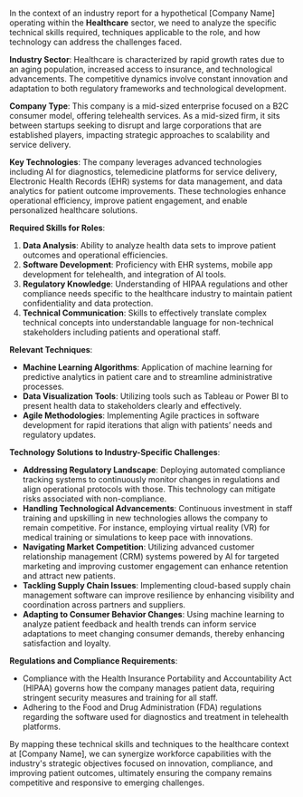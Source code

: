 In the context of an industry report for a hypothetical [Company Name] operating within the **Healthcare** sector, we need to analyze the specific technical skills required, techniques applicable to the role, and how technology can address the challenges faced. 

**Industry Sector**: Healthcare is characterized by rapid growth rates due to an aging population, increased access to insurance, and technological advancements. The competitive dynamics involve constant innovation and adaptation to both regulatory frameworks and technological development.

**Company Type**: This company is a mid-sized enterprise focused on a B2C consumer model, offering telehealth services. As a mid-sized firm, it sits between startups seeking to disrupt and large corporations that are established players, impacting strategic approaches to scalability and service delivery.

**Key Technologies**: The company leverages advanced technologies including AI for diagnostics, telemedicine platforms for service delivery, Electronic Health Records (EHR) systems for data management, and data analytics for patient outcome improvements. These technologies enhance operational efficiency, improve patient engagement, and enable personalized healthcare solutions.

**Required Skills for Roles**:
1. **Data Analysis**: Ability to analyze health data sets to improve patient outcomes and operational efficiencies.
2. **Software Development**: Proficiency with EHR systems, mobile app development for telehealth, and integration of AI tools.
3. **Regulatory Knowledge**: Understanding of HIPAA regulations and other compliance needs specific to the healthcare industry to maintain patient confidentiality and data protection.
4. **Technical Communication**: Skills to effectively translate complex technical concepts into understandable language for non-technical stakeholders including patients and operational staff.

**Relevant Techniques**:
- **Machine Learning Algorithms**: Application of machine learning for predictive analytics in patient care and to streamline administrative processes.
- **Data Visualization Tools**: Utilizing tools such as Tableau or Power BI to present health data to stakeholders clearly and effectively.
- **Agile Methodologies**: Implementing Agile practices in software development for rapid iterations that align with patients’ needs and regulatory updates.

**Technology Solutions to Industry-Specific Challenges**:
- **Addressing Regulatory Landscape**: Deploying automated compliance tracking systems to continuously monitor changes in regulations and align operational protocols with those. This technology can mitigate risks associated with non-compliance.
- **Handling Technological Advancements**: Continuous investment in staff training and upskilling in new technologies allows the company to remain competitive. For instance, employing virtual reality (VR) for medical training or simulations to keep pace with innovations.
- **Navigating Market Competition**: Utilizing advanced customer relationship management (CRM) systems powered by AI for targeted marketing and improving customer engagement can enhance retention and attract new patients.
- **Tackling Supply Chain Issues**: Implementing cloud-based supply chain management software can improve resilience by enhancing visibility and coordination across partners and suppliers.
- **Adapting to Consumer Behavior Changes**: Using machine learning to analyze patient feedback and health trends can inform service adaptations to meet changing consumer demands, thereby enhancing satisfaction and loyalty.

**Regulations and Compliance Requirements**:
- Compliance with the Health Insurance Portability and Accountability Act (HIPAA) governs how the company manages patient data, requiring stringent security measures and training for all staff. 
- Adhering to the Food and Drug Administration (FDA) regulations regarding the software used for diagnostics and treatment in telehealth platforms.

By mapping these technical skills and techniques to the healthcare context at [Company Name], we can synergize workforce capabilities with the industry's strategic objectives focused on innovation, compliance, and improving patient outcomes, ultimately ensuring the company remains competitive and responsive to emerging challenges.